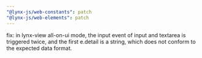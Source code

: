 ```yaml
---
"@lynx-js/web-constants": patch
"@lynx-js/web-elements": patch
---
```


fix: in lynx-view all-on-ui mode, the input event of input and textarea is triggered twice, and the first e.detail is a string, which does not conform to the expected data format.
